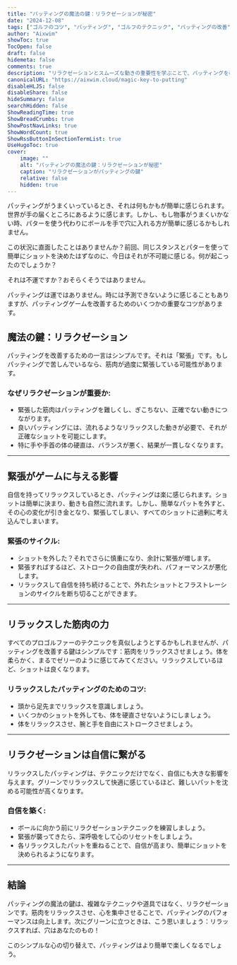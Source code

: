 ```yaml
---
title: "パッティングの魔法の鍵：リラクゼーションが秘密"
date: "2024-12-08"
tags: ["ゴルフのコツ", "パッティング", "ゴルフのテクニック", "パッティングの改善", "ゴルフの自信"]
author: "Aixwim"
showToc: true
TocOpen: false
draft: false
hidemeta: false
comments: true
description: "リラクゼーションとスムーズな動きの重要性を学ぶことで、パッティングを改善する秘密を明らかにします。緊張がゲームに与える影響と自信を持ってパッティングする方法を発見しましょう。"
canonicalURL: "https://aixwim.cloud/magic-key-to-putting"
disableHLJS: false
disableShare: false
hideSummary: false
searchHidden: false
ShowReadingTime: true
ShowBreadCrumbs: true
ShowPostNavLinks: true
ShowWordCount: true
ShowRssButtonInSectionTermList: true
UseHugoToc: true
cover:
    image: ""
    alt: "パッティングの魔法の鍵：リラクゼーションが秘密"
    caption: "リラクゼーションがパッティングの鍵"
    relative: false
    hidden: true
---
```


パッティングがうまくいっているとき、それは何もかもが簡単に感じられます。世界が手の届くところにあるように感じます。しかし、もし物事がうまくいかない時、パターを使う代わりにボールを手で穴に入れる方が簡単に感じるかもしれません。

この状況に直面したことはありませんか？前回、同じスタンスとパターを使って簡単にショットを決めたはずなのに、今日はそれが不可能に感じる。何が起こったのでしょうか？

それは不運ですか？おそらくそうではありません。

パッティングは運ではありません。時には予測できないように感じることもありますが、パッティングゲームを改善するためのいくつかの重要なコツがあります。

<!--more-->

## 魔法の鍵：リラクゼーション

パッティングを改善するための一言はシンプルです。それは「緊張」です。もしパッティングで苦しんでいるなら、筋肉が過度に緊張している可能性があります。

### なぜリラクゼーションが重要か:
- 緊張した筋肉はパッティングを難しくし、ぎこちない、正確でない動きにつながります。
- 良いパッティングには、流れるようなリラックスした動きが必要で、それが正確なショットを可能にします。
- 特に手や手首の体の硬直は、バランスが悪く、結果が一貫しなくなります。

---

## 緊張がゲームに与える影響

自信を持ってリラックスしているとき、パッティングは楽に感じられます。ショットは簡単に決まり、動きも自然に流れます。しかし、簡単なパットを外すと、その心の変化が引き金となり、緊張してしまい、すべてのショットに過剰に考え込んでしまいます。

### 緊張のサイクル:
- ショットを外した？それでさらに慎重になり、余計に緊張が増します。
- 緊張すればするほど、ストロークの自由度が失われ、パフォーマンスが悪化します。
- リラックスして自信を持ち続けることで、外れたショットとフラストレーションのサイクルを断ち切ることができます。

---

## リラックスした筋肉の力

すべてのプロゴルファーのテクニックを真似しようとするかもしれませんが、パッティングを改善する鍵はシンプルです：筋肉をリラックスさせましょう。体を柔らかく、まるでゼリーのように感じてみてください。リラックスしているほど、ショットは良くなります。

### リラックスしたパッティングのためのコツ:
- 頭から足先までリラックスを意識しましょう。
- いくつかのショットを外しても、体を硬直させないようにしましょう。
- 体をリラックスさせ、腕と手を自由にストロークさせましょう。

---

## リラクゼーションは自信に繋がる

リラックスしたパッティングは、テクニックだけでなく、自信にも大きな影響を与えます。グリーンでリラックスして快適に感じているほど、難しいパットを沈める可能性が高くなります。

### 自信を築く:
- ボールに向かう前にリラクゼーションテクニックを練習しましょう。
- 緊張が襲ってきたら、深呼吸をして心のリセットをしましょう。
- 各リラックスしたパットを重ねることで、自信が高まり、簡単にショットを決められるようになります。

---

## 結論

パッティングの魔法の鍵は、複雑なテクニックや道具ではなく、リラクゼーションです。筋肉をリラックスさせ、心を集中させることで、パッティングのパフォーマンスは向上します。次にグリーンに立つときは、こう思いましょう：リラックスすれば、穴はあなたのもの！

このシンプルな心の切り替えで、パッティングはより簡単で楽しくなるでしょう。
